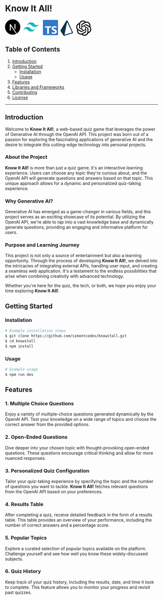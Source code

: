 # Know It All!
![alt text][logo]

[logo]: https://github.com/simontcodes/knowitall/blob/main/library%20icons.png?raw=true "Logo Title Text 2"

## Table of Contents
1. [Introduction](#introduction)
2. [Getting Started](#getting-started)
    - [Installation](#installation)
    - [Usage](#usage)
3. [Features](#features)
4. [Libraries and Frameworks](#libraries-and-frameworks)
5. [Contributing](#contributing)
6. [License](#license)

---

## Introduction <a name="introduction"></a>

Welcome to **Know It All!**, a web-based quiz game that leverages the power of Generative AI through the OpenAI API. This project was born out of a passion for exploring the fascinating applications of generative AI and the desire to integrate this cutting-edge technology into personal projects.

### About the Project

**Know It All!** is more than just a quiz game; it's an interactive learning experience. Users can choose any topic they're curious about, and the OpenAI API will generate questions and answers based on that topic. This unique approach allows for a dynamic and personalized quiz-taking experience.

### Why Generative AI?

Generative AI has emerged as a game-changer in various fields, and this project serves as an exciting showcase of its potential. By utilizing the OpenAI API, we're able to tap into a vast knowledge base and dynamically generate questions, providing an engaging and informative platform for users.

### Purpose and Learning Journey

This project is not only a source of entertainment but also a learning opportunity. Through the process of developing **Know It All!**, we delved into the intricacies of integrating external APIs, handling user input, and creating a seamless web application. It's a testament to the endless possibilities that arise when combining creativity with advanced technology.

Whether you're here for the quiz, the tech, or both, we hope you enjoy your time exploring **Know It All!**.


## Getting Started <a name="getting-started"></a>

### Installation <a name="installation"></a>



```bash
# Example installation steps
$ git clone https://github.com/simontcodes/knowitall.git
$ cd knowitall
$ npm install
```

### Usage <a name="usage"></a>

```bash
# Example usage
$ npm run dev
```


## Features

### 1. Multiple Choice Questions

Enjoy a variety of multiple-choice questions generated dynamically by the OpenAI API. Test your knowledge on a wide range of topics and choose the correct answer from the provided options.

### 2. Open-Ended Questions

Dive deeper into your chosen topic with thought-provoking open-ended questions. These questions encourage critical thinking and allow for more nuanced responses.

### 3. Personalized Quiz Configuration

Tailor your quiz-taking experience by specifying the topic and the number of questions you want to tackle. **Know It All!** fetches relevant questions from the OpenAI API based on your preferences.

### 4. Results Table

After completing a quiz, receive detailed feedback in the form of a results table. This table provides an overview of your performance, including the number of correct answers and a percentage score.

### 5. Popular Topics

Explore a curated selection of popular topics available on the platform. Challenge yourself and see how well you know these widely-discussed subjects.

### 6. Quiz History

Keep track of your quiz history, including the results, date, and time it took to complete. This feature allows you to monitor your progress and revisit past quizzes.




